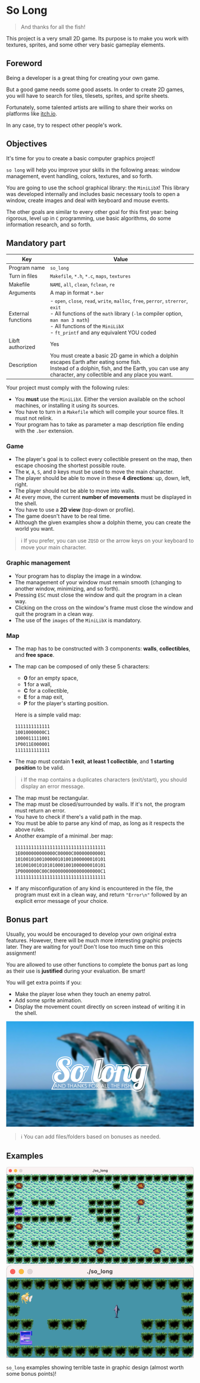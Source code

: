 # So Long

> And thanks for all the fish!

This project is a very small 2D game.
Its purpose is to make you work with textures, sprites, and some other very basic gameplay elements.

## Foreword

Being a developer is a great thing for creating your own game.

But a good game needs some good assets.
In order to create 2D games, you will have to search for tiles, tilesets, sprites, and sprite sheets.

Fortunately, some talented artists are willing to share their works on platforms like [itch.io](itch.io).

In any case, try to respect other people's work.

## Objectives

It's time for you to create a basic computer graphics project!

`so long` will help you improve your skills in the following areas:
window management, event handling, colors, textures, and so forth.

You are going to use the school graphical library: the `MiniLibX`!
This library was developed internally and includes basic necessary tools to open a window,
create images and deal with keyboard and mouse events.

The other goals are similar to every other goal for this first year:
being rigorous, level up in `C` programming, use basic algorithms, do some information research, and so forth.

## Mandatory part

| Key                | Value                                                                                                                                                                                                                                                       |
|--------------------|-------------------------------------------------------------------------------------------------------------------------------------------------------------------------------------------------------------------------------------------------------------|
| Program name       | `so_long`                                                                                                                                                                                                                                                   |
| Turn in files      | `Makefile`, `*.h`, `*.c`, `maps`, `textures`                                                                                                                                                                                                                |
| Makefile           | `NAME`, `all`, `clean`, `fclean`, `re`                                                                                                                                                                                                                      |
| Arguments          | A map in format `*.ber`                                                                                                                                                                                                                                     |
| External functions | - `open`, `close`, `read`, `write`, `malloc`, `free`, `perror`, `strerror`, `exit`<br/>- All functions of the `math` library (`-lm` compiler option, `man man 3 math`)<br/>- All functions of the `MiniLibX`<br/>- `ft_printf` and any equivalent YOU coded |
| Libft authorized   | Yes                                                                                                                                                                                                                                                         |
| Description        | You must create a basic 2D game in which a dolphin escapes Earth after eating some fish.<br/>Instead of a dolphin, fish, and the Earth, you can use any character, any collectible and any place you want.                                                  |

Your project must comply with the following rules:

- You **must** use the `MiniLibX`. Either the version available on the school machines, or installing it using its sources.
- You have to turn in a `Makefile` which will compile your source files. It must not relink.
- Your program has to take as parameter a map description file ending with the `.ber` extension.

### Game

- The player's goal is to collect every collectible present on the map, then escape choosing the shortest possible route.
- The `W`, `A`, `S`, and `D` keys must be used to move the main character.
- The player should be able to move in these **4 directions**: up, down, left, right.
- The player should not be able to move into walls.
- At every move, the current **number of movements** must be displayed in the shell.
- You have to use a **2D view** (top-down or profile).
- The game doesn't have to be real time.
- Although the given examples show a dolphin theme, you can create the world you want.

> ℹ️ If you prefer, you can use `ZQSD` or the arrow keys on your keyboard to move your main character.

### Graphic management

- Your program has to display the image in a window.
- The management of your window must remain smooth (changing to another window, minimizing, and so forth).
- Pressing `ESC` must close the window and quit the program in a clean way.
- Clicking on the cross on the window's frame must close the window and quit the program in a clean way.
- The use of the `images` of the `MiniLibX` is mandatory.

### Map

- The map has to be constructed with 3 components: **walls**, **collectibles**, and **free space**.
- The map can be composed of only these 5 characters:
	- **0** for an empty space,
	- **1** for a wall,
	- **C** for a collectible,
	- **E** for a map exit,
	- **P** for the player's starting position.

	Here is a simple valid map:
	```
	1111111111111
	10010000000C1
	1000011111001
	1P0011E000001
	1111111111111
	```
- The map must contain **1 exit**, **at least 1 collectible**, and **1 starting position** to be valid.

> ℹ️ If the map contains a duplicates characters (exit/start), you should display an error message.

- The map must be rectangular.
- The map must be closed/surrounded by walls. If it's not, the program must return an error.
- You have to check if there's a valid path in the map.
- You must be able to parse any kind of map, as long as it respects the above rules.
- Another example of a minimal .ber map:
	```
	1111111111111111111111111111111111
	1E0000000000000C00000C000000000001
	1010010100100000101001000000010101
	1010010010101010001001000000010101
	1P0000000C00C0000000000000000000C1
	1111111111111111111111111111111111
	```
- If any misconfiguration of any kind is encountered in the file, the program must exit in a clean way,
and return `"Error\n"` followed by an explicit error message of your choice.

## Bonus part

Usually, you would be encouraged to develop your own original extra features.
However, there will be much more interesting graphic projects later. They are waiting for you!!
Don't lose too much time on this assignment!

You are allowed to use other functions to complete the bonus part as long as their use is **justified**
during your evaluation. Be smart!

You will get extra points if you:
- Make the player lose when they touch an enemy patrol.
- Add some sprite animation.
- Display the movement count directly on screen instead of writing it in the shell.

![](./assets/docs/so-long.png)

> ℹ️ You can add files/folders based on bonuses as needed.

## Examples

![](./assets/docs/example1.png)
![](./assets/docs/example2.png)

`so_long` examples showing terrible taste in graphic design (almost worth some bonus points)!
